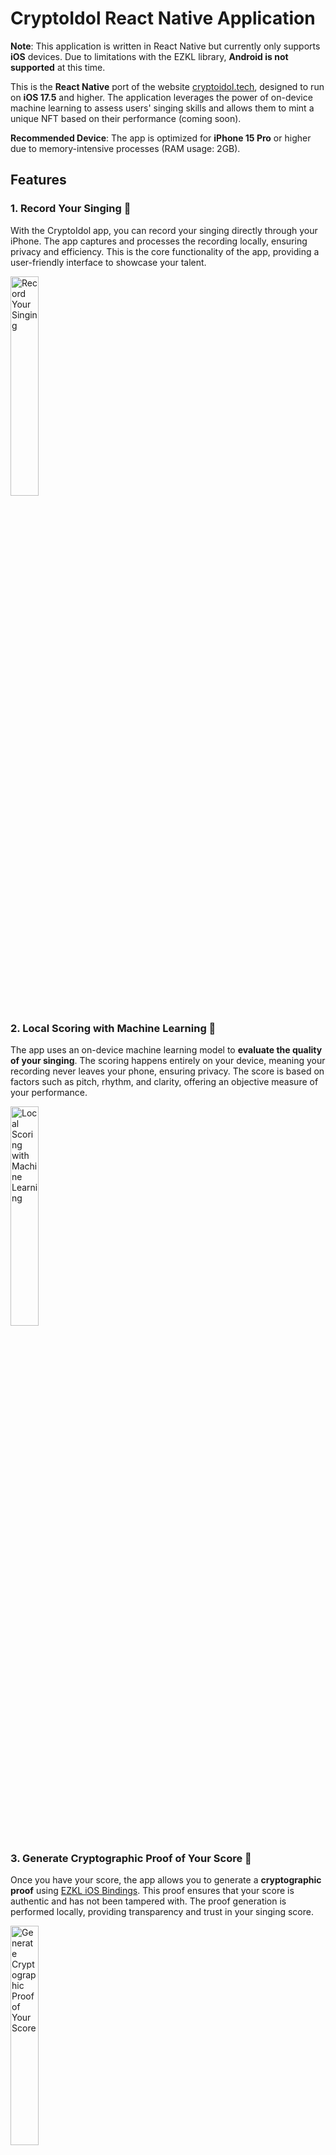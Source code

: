 # CryptoIdol React Native Application

**Note**: This application is written in React Native but currently only supports **iOS** devices. Due to limitations
with the EZKL library, **Android is not supported** at this time.

This is the **React Native** port of the website [cryptoidol.tech](https://cryptoidol.tech), designed to run on **iOS
17.5** and higher. The application leverages the power of on-device machine learning to assess users' singing skills and
allows them to mint a unique NFT based on their performance (coming soon).

**Recommended Device**: The app is optimized for **iPhone 15 Pro** or higher due to memory-intensive processes (RAM
usage: 2GB).

## Features

### 1. Record Your Singing 🎤

With the CryptoIdol app, you can record your singing directly through your iPhone. The app captures and processes the
recording locally, ensuring privacy and efficiency. This is the core functionality of the app, providing a user-friendly
interface to showcase your talent.

<img src="docs/record_singing.png" alt="Record Your Singing" width="30%">

### 2. Local Scoring with Machine Learning 🧠

The app uses an on-device machine learning model to **evaluate the quality of your singing**. The scoring happens
entirely on your device, meaning your recording never leaves your phone, ensuring privacy. The score is based on factors
such as pitch, rhythm, and clarity, offering an objective measure of your performance.

<img src="docs/local_scoring.png" alt="Local Scoring with Machine Learning" width="30%">

### 3. Generate Cryptographic Proof of Your Score 🔐

Once you have your score, the app allows you to generate a **cryptographic proof**
using [EZKL iOS Bindings](https://github.com/zkonduit/ezkl-swift-package.git). This proof ensures that your score is
authentic and has not been tampered with. The proof generation is performed locally, providing transparency and trust in
your singing score.

<img src="docs/generate_proof.png" alt="Generate Cryptographic Proof of Your Score" width="30%">

### 4. Mint a Unique NFT 🎨

In future versions, the app will allow you to mint a **unique NFT** based on your singing score. This NFT will be
generated as a reward for your performance, creating a verifiable and unique asset representing your talent. The NFT
minting feature is currently in development and will be released in upcoming updates.

## Proof Generation and Integration Tutorial

In this project, the proof generation for Neural Network execution is based on
the [EZKL Swift Package](https://github.com/zkonduit/ezkl-swift-package.git), which is an iOS-compatible wrapper around
the EZKL library, managed by the Swift Package Manager (SPM). The following tutorial outlines the steps required to
integrate the EZKL package in a React Native application.

### Step 1: Model and SRS File Preparation

In this example, we include the following assets in the app bundle:

- **model.compiled**: A compiled ONNX model.
- **kzg16.srs**: The structured reference string (SRS) file for the proof system.

We save space by generating the proving key (PK) and verification key (VK) on the fly during app startup. Alternatively,
you can bundle precomputed PK and VK files in the app to avoid generating them dynamically, which can reduce the
computational load.

### Step 2: Adding EZKL Package to Xcode

Since React Native does not natively support SPM packages, only CocoaPods, we need to manually add the EZKL Swift
Package as a dependency in Xcode. Follow these steps:

1. Open your project in Xcode.
2. Go to **File > Add Packages…** and search for the EZKL Swift Package GitHub URL.
3. Add the EZKL package as a dependency to your project by following
   the [EZKL package instructions](https://github.com/zkonduit/ezkl-swift-package.git).

Ensure that the version of the EZKL Swift Package matches the EZKL CLI version you use locally for generating assets (
e.g., compiling the model) to maintain compatibility.

### Step 3: Exposing Swift Code to React Native

To make the EZKL functionality accessible from JavaScript in React Native, we need to expose Swift functions to React
Native by following [this tutorial](https://dev.to/akinncar/how-to-use-swift-in-your-react-native-app-46mj).

1. **Create Wrapper Files**:

- Implement the required Swift functions in a wrapper
  file, [`CryptoIdolModule.swift`](ios/CryptoIdol/CryptoIdolModule.swift), which provides methods to interact with the
  EZKL package, like proof generation.
- Bridge this Swift code to React Native by creating an Objective-C bridge
  file, [`CryptoIdolModuleBridge.m`](ios/CryptoIdol/CryptoIdolModuleBridge.m), that connects the Swift module with
  React Native.

2. **JavaScript Integration**:

- We set up the PK and VK keys during app startup in [`setupModelProver.js`](src/prover/setupModelProver.js). This
  code dynamically generates the keys and stores them in the file system.
- The proof is generated by calling the function in [`runModelProver.js`](src/prover/runModelProver.js), which
  interacts with the EZKL Swift Package. This script passes the PK and VK paths and the model input as a
  JSON-serialized string to the Swift module.

3. **Running Proof Generation on a Background Thread**:

- To avoid blocking the main JavaScript thread, we execute the Swift proof generation on a separate thread. This
  allows the app to remain responsive during computation-intensive tasks.

With this setup, the EZKL package is effectively integrated, and proof generation is performed with minimal impact on
the app's performance. This example demonstrates how to integrate and manage cryptographic proof generation within a
React Native project using Swift and SPM.

## Smart Contracts

The contracts are based on
the [cryptoidol-contracts](https://github.com/ElusAegis/cryptoidol-contracts/tree/feat/updated-model) code and are
currently deployed to the Sepolia test network at `0x6C686453CB666692c37D956F7696D5205378f3D3`. To run the demo, you
will need some Sepolia ETH, which you can obtain from
the [Google Cloud Sepolia Faucet](https://cloud.google.com/application/web3/faucet/ethereum/sepolia).

## Requirements

- **Mac with Xcode**: To build and deploy the app, you need a Mac with Xcode installed.
- **Node.js**: Install Node.js 20.0 or higher.
- **CocoaPods** [Install Cocoapods](https://cocoapods.org) for iOS package managment.
- **iOS Version**: 17.5 or higher
- **Recommended Device**: iPhone 15 Pro or higher (due to RAM requirements)
- **RAM Requirement**: 4GB+ for smooth processing of the machine learning model and proof generation
- **Simulator Support**: You can run the app in the simulator on a Mac instead of deploying to a real device. Due to
  hardware limitations of the [EZKL Swift Package](https://github.com/zkonduit/ezkl-swift-package.git), the simulation
  mode only works on **M chip series Macs**.

## Setup Instructions

1. **Clone the repository**:
   ```
   git clone https://github.com/zkonduit/cryptoidol-react-native.git
   ```
2. **Install dependencies**:
   ```
   npm install
   ```
   or
   ```
   yarn install
   ```
3. **Install iOS dependencies**:
   ```
   cd ios && pod install
   ```
4. **Start Development Server**:
   ```
   npx react-native start --reset-cache
   ```

  And press **i** for iPhone mode when prompted.


5. **Run the app**:

- **Simulator**: To run the app in the simulator on your Mac, execute:

  ```
  npx react-native run-ios --simulator="iPhone 15 Pro"
  ```

- **Real Device**: To run it on a real iPhone, make sure you have connected your device to your Mac via USB and execute:

  ```
  npx react-native run-ios
  ```

  Optionally, you can add `mode="Release"` to build a release version of the app, that does not require the development server running in order to use.

  **Note**: Running on a real device requires additional configuration in Xcode:

  - Connect your iPhone to your Mac via USB.
  - Open the project in Xcode (`ios` folder).
  - Select your device in the Xcode toolbar.
  - Go to **Signing & Capabilities** and select your **Development Team**.
  - Ensure that the **Bundle Identifier** is unique (you may need to change it).
  - On your iPhone, go to **Settings > General > Device Management** and trust your developer certificate.

## Notes

- **CryptoIdol Rendering**: The avatar (dancing girl) will only render on a physical device. It will not appear on
  simulators due to hardware constraints. Ensure you test on a real iPhone for full functionality.
- **Simulator Limitations**: Due to hardware limitations of
  the [EZKL Swift Package](https://github.com/zkonduit/ezkl-swift-package.git), the simulation mode only works on **M
  series Macs**.
